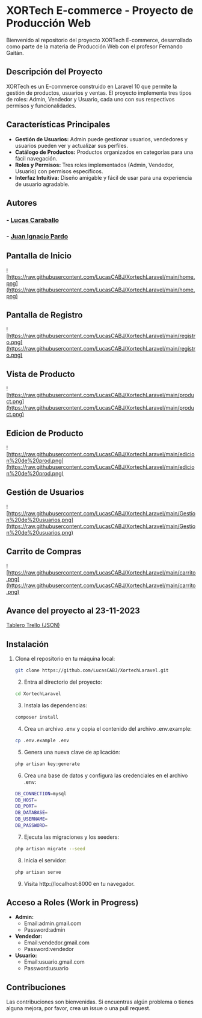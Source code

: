 # XORTech E-commerce - Proyecto de Producción Web

Bienvenido al repositorio del proyecto XORTech E-commerce, desarrollado como parte de la materia de Producción Web con el profesor Fernando Gaitán.

## Descripción del Proyecto

XORTech es un E-commerce construido en Laravel 10 que permite la gestión de productos, usuarios y ventas. El proyecto implementa tres tipos de roles: Admin, Vendedor y Usuario, cada uno con sus respectivos permisos y funcionalidades.

## Características Principales

- **Gestión de Usuarios:** Admin puede gestionar usuarios, vendedores y usuarios pueden ver y actualizar sus perfiles.
- **Catálogo de Productos:** Productos organizados en categorías para una fácil navegación.
- **Roles y Permisos:** Tres roles implementados (Admin, Vendedor, Usuario) con permisos específicos.
- **Interfaz Intuitiva:** Diseño amigable y fácil de usar para una experiencia de usuario agradable.

## Autores

### - **[Lucas Caraballo](https://github.com/LucasCABJ)**
### - **[Juan Ignacio Pardo](https://github.com/JuaniPardo)**

## Pantalla de Inicio
![https://raw.githubusercontent.com/LucasCABJ/XortechLaravel/main/home.png](https://raw.githubusercontent.com/LucasCABJ/XortechLaravel/main/home.png)

## Pantalla de Registro
![https://raw.githubusercontent.com/LucasCABJ/XortechLaravel/main/registro.png](https://raw.githubusercontent.com/LucasCABJ/XortechLaravel/main/registro.png)

## Vista de Producto
![https://raw.githubusercontent.com/LucasCABJ/XortechLaravel/main/product.png](https://raw.githubusercontent.com/LucasCABJ/XortechLaravel/main/product.png)

## Edicion de Producto
![https://raw.githubusercontent.com/LucasCABJ/XortechLaravel/main/edicion%20de%20prod.png](https://raw.githubusercontent.com/LucasCABJ/XortechLaravel/main/edicion%20de%20prod.png)

## Gestión de Usuarios
![https://raw.githubusercontent.com/LucasCABJ/XortechLaravel/main/Gestion%20de%20usuarios.png](https://raw.githubusercontent.com/LucasCABJ/XortechLaravel/main/Gestion%20de%20usuarios.png)

## Carrito de Compras
![https://raw.githubusercontent.com/LucasCABJ/XortechLaravel/main/carrito.png](https://raw.githubusercontent.com/LucasCABJ/XortechLaravel/main/carrito.png)

## Avance del proyecto al 23-11-2023
[Tablero Trello (JSON)](https://raw.githubusercontent.com/LucasCABJ/XortechLaravel/main/TableroTrello.json)

## Instalación

1. Clona el repositorio en tu máquina local:

   ```bash
   git clone https://github.com/LucasCABJ/XortechLaravel.git
    ```
   2. Entra al directorio del proyecto:

   ```bash
   cd XortechLaravel
   ```
    3. Instala las dependencias:
    
    ```bash
    composer install
    ```
    4. Crea un archivo .env y copia el contenido del archivo .env.example:
    
    ```bash
    cp .env.example .env
    ```
    5. Genera una nueva clave de aplicación:
    
    ```bash
    php artisan key:generate
    ```
    6. Crea una base de datos y configura las credenciales en el archivo .env:
    
    ```bash
    DB_CONNECTION=mysql
    DB_HOST=
    DB_PORT=
    DB_DATABASE=
    DB_USERNAME=
    DB_PASSWORD=
    ```
    7. Ejecuta las migraciones y los seeders:
    
    ```bash
    php artisan migrate --seed
    ```
    8. Inicia el servidor:
    
    ```bash
    php artisan serve
    ```
    9. Visita http://localhost:8000 en tu navegador.
   
 ## Acceso a Roles (Work in Progress)
- **Admin:**
  - Email:admin.gmail.com
  - Password:admin
- **Vendedor:**
  - Email:vendedor.gmail.com
  - Password:vendedor
- **Usuario:**
  - Email:usuario.gmail.com
  - Password:usuario

## Contribuciones
Las contribuciones son bienvenidas. Si encuentras algún problema o tienes alguna mejora, por favor, crea un issue o una pull request. 

